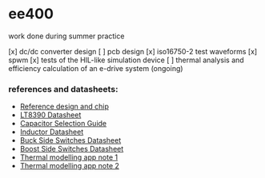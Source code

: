 # ee400
work done during summer practice

[x] dc/dc converter design
[ ] pcb design
[x] iso16750-2 test waveforms
[x] spwm
[x] tests of the HIL-like simulation device
[ ] thermal analysis and efficiency calculation of an e-drive system (ongoing)

### references and datasheets: 
* [Reference design and chip](http://www.ti.com/lit/ds/symlink/lm5118.pdf) 
* [LT8390 Datasheet](http://cds.linear.com/docs/en/datasheet/8390f.pdf)
* [Capacitor Selection Guide](http://www.ti.com/lit/an/slta055/slta055.pdf)
* [Inductor Datasheet](http://katalog.we-online.de/pbs/datasheet/7443641000.pdf)
* [Buck Side Switches Datasheet](https://www.infineon.com/dgdl/BSC014N04LSI_rev2.1.pdf?folderId=db3a304313b8b5a60113cee8763b02d7&fileId=db3a3043353fdc16013552fc8f274806)
* [Boost Side Switches Datasheet](https://www.infineon.com/dgdl/Infineon-BSC009NE2LS5I-DS-v02_00-EN.pdf?fileId=5546d4624bcaebcf014c09a38586234e)
* [Thermal modelling app note 1](https://drive.google.com/open?id=0B_ioIw2-WsF5Z2RaNTREallSNU0)
* [Thermal modelling app note 2](https://drive.google.com/open?id=0B_ioIw2-WsF5bnNVV0NmQVdMLW8)
